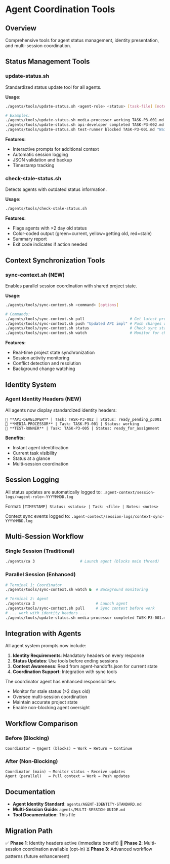 # Agent Coordination Tools

## Overview
Comprehensive tools for agent status management, identity presentation, and multi-session coordination.

## Status Management Tools

### update-status.sh
Standardized status update tool for all agents.

**Usage:**
```bash
./agents/tools/update-status.sh <agent-role> <status> [task-file] [notes]

# Examples:
./agents/tools/update-status.sh media-processor working TASK-P3-001.md "Fixing precision arithmetic"
./agents/tools/update-status.sh api-developer completed TASK-P3-002.md "API integration finished"
./agents/tools/update-status.sh test-runner blocked TASK-P3-001.md "Waiting for precision fix"
```

**Features:**
- Interactive prompts for additional context
- Automatic session logging
- JSON validation and backup
- Timestamp tracking

### check-stale-status.sh
Detects agents with outdated status information.

**Usage:**
```bash
./agents/tools/check-stale-status.sh
```

**Features:**
- Flags agents with >2 day old status
- Color-coded output (green=current, yellow=getting old, red=stale)
- Summary report
- Exit code indicates if action needed

## Context Synchronization Tools

### sync-context.sh (NEW)
Enables parallel session coordination with shared project state.

**Usage:**
```bash
./agents/tools/sync-context.sh <command> [options]

# Commands:
./agents/tools/sync-context.sh pull                    # Get latest project state
./agents/tools/sync-context.sh push "Updated API impl" # Push changes with message
./agents/tools/sync-context.sh status                  # Check sync status
./agents/tools/sync-context.sh watch                   # Monitor for changes
```

**Features:**
- Real-time project state synchronization
- Session activity monitoring
- Conflict detection and resolution
- Background change watching

## Identity System

### Agent Identity Headers (NEW)
All agents now display standardized identity headers:

```
🔌 **API-DEVELOPER** | Task: TASK-P3-002 | Status: ready_pending_p3001
🎵 **MEDIA-PROCESSOR** | Task: TASK-P3-001 | Status: working
🧪 **TEST-RUNNER** | Task: TASK-P3-005 | Status: ready_for_assignment
```

**Benefits:**
- Instant agent identification
- Current task visibility
- Status at a glance
- Multi-session coordination

## Session Logging

All status updates are automatically logged to:
`.agent-context/session-logs/<agent-role>-YYYYMMDD.log`

Format: `[TIMESTAMP] Status: <status> | Task: <file> | Notes: <notes>`

Context sync events logged to:
`.agent-context/session-logs/context-sync-YYYYMMDD.log`

## Multi-Session Workflow

### Single Session (Traditional)
```bash
./agents/ca 3                    # Launch agent (blocks main thread)
```

### Parallel Session (Enhanced)
```bash
# Terminal 1: Coordinator
./agents/tools/sync-context.sh watch &  # Background monitoring

# Terminal 2: Agent
./agents/ca 3                           # Launch agent
./agents/tools/sync-context.sh pull     # Sync context before work
# ... work with identity headers ...
./agents/tools/update-status.sh media-processor completed TASK-P3-001.md "Precision fix done"
```

## Integration with Agents

All agent system prompts now include:

1. **Identity Requirements**: Mandatory headers on every response
2. **Status Updates**: Use tools before ending sessions
3. **Context Awareness**: Read from agent-handoffs.json for current state
4. **Coordination Support**: Integration with sync tools

The coordinator agent has enhanced responsibilities:
- Monitor for stale status (>2 days old)
- Oversee multi-session coordination
- Maintain accurate project state
- Enable non-blocking agent oversight

## Workflow Comparison

### Before (Blocking)
```
Coordinator → @agent (blocks) → Work → Return → Continue
```

### After (Non-Blocking)
```
Coordinator (main) → Monitor status → Receive updates
Agent (parallel)   → Pull context → Work → Push updates
```

## Documentation

- **Agent Identity Standard**: `agents/AGENT-IDENTITY-STANDARD.md`
- **Multi-Session Guide**: `agents/MULTI-SESSION-GUIDE.md`
- **Tool Documentation**: This file

## Migration Path

✅ **Phase 1**: Identity headers active (immediate benefit)
🔄 **Phase 2**: Multi-session coordination available (opt-in)
⏳ **Phase 3**: Advanced workflow patterns (future enhancement)
